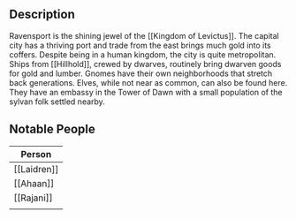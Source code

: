 ## Description
Ravensport is the shining jewel of the [[Kingdom of Levictus]]. The capital city has a thriving port and trade from the east brings much gold into its coffers. Despite being in a human kingdom, the city is quite metropolitan. Ships from [[Hillhold]], crewed by dwarves, routinely bring dwarven goods for gold and lumber. Gnomes have their own neighborhoods that stretch back generations. Elves, while not near as common, can also be found here. They have an embassy in the Tower of Dawn with a small population of the sylvan folk settled nearby.


## Notable People
| Person      |
| ----------- |
| [[Laidren]] |
| [[Ahaan]]   |
| [[Rajani]]  |
|             |
